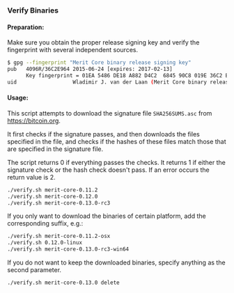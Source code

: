 ### Verify Binaries

#### Preparation:

Make sure you obtain the proper release signing key and verify the fingerprint with several independent sources.

```sh
$ gpg --fingerprint "Merit Core binary release signing key"
pub   4096R/36C2E964 2015-06-24 [expires: 2017-02-13]
      Key fingerprint = 01EA 5486 DE18 A882 D4C2  6845 90C8 019E 36C2 E964
uid                  Wladimir J. van der Laan (Merit Core binary release signing key) <laanwj@gmail.com>
```

#### Usage:

This script attempts to download the signature file `SHA256SUMS.asc` from https://bitcoin.org.

It first checks if the signature passes, and then downloads the files specified in the file, and checks if the hashes of these files match those that are specified in the signature file.

The script returns 0 if everything passes the checks. It returns 1 if either the signature check or the hash check doesn't pass. If an error occurs the return value is 2.


```sh
./verify.sh merit-core-0.11.2
./verify.sh merit-core-0.12.0
./verify.sh merit-core-0.13.0-rc3
```

If you only want to download the binaries of certain platform, add the corresponding suffix, e.g.:

```sh
./verify.sh merit-core-0.11.2-osx
./verify.sh 0.12.0-linux
./verify.sh merit-core-0.13.0-rc3-win64
```

If you do not want to keep the downloaded binaries, specify anything as the second parameter.

```sh
./verify.sh merit-core-0.13.0 delete
```
